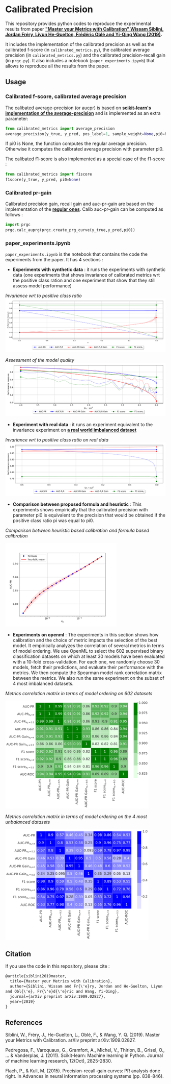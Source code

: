# Calibrated Precision

This repository provides python codes to reproduce the experimental results from paper **["Master your Metrics with Calibration" Wissam Siblini, Jordan Fréry, Liyun He-Guelton, Frédéric Oblé and Yi-Qing Wang (2019)](https://arxiv.org/abs/1909.02827).** 

It includes the implementation of the calibrated precision as well as the calibrated f-score (in ``calibrated_metrics.py``), the calibrated average precision (in ``calibrated_metrics.py``) and the calibrated precision-recall gain (in ``prgc.py``). It also includes a notebook (``paper_experiments.ipynb``) that allows to reproduce all the results from the paper.

## Usage

### Calibrated f-score, calibrated average precision

The calibated average-precision (or aucpr) is based on **[scikit-learn's implementation of the average-precision](https://scikit-learn.org/stable/modules/generated/sklearn.metrics.average_precision_score.html)** and is implemented as an extra parameter:

```python
from calibrated_metrics import average_precision
average_precision(y_true, y_pred, pos_label=1, sample_weight=None,pi0=None)
```

If pi0 is None, the function computes the regular average precision. Otherwise it computes the calibrated average precision with parameter pi0. 

The calibated f1-score is also implemented as a special case of the f1-score : 

```python
from calibrated_metrics import f1score
f1score(y_true, y_pred, pi0=None)
```

### Calibrated pr-gain

Calibrated precision gain, recall gain and auc-pr-gain are based on the implementation of the **[regular ones](https://github.com/meeliskull/prg)**. Calib auc-pr-gain can be computed as follows :

```python
import prgc
prgc.calc_auprg(prgc.create_prg_curve(y_true,y_pred,pi0))
```

### paper_experiments.ipynb

``paper_experiments.ipynb`` is the notebook that contains the code the experiments from the paper. It has 4 sections : 

* **Experiments with synthetic data** : it runs the experiments with synthetic data (one experiments that shows invariance of calibrated metrics wrt the positive class ration and one experiment that show that they still assess model performance)

*Invariance wrt to positive class ratio*
![](synthetic_data_invariance_prior_new.png)

*Assessment of the model quality*
![](synthetic_data_model_quality.png)

* **Experiment with real data** : it runs an experiment equivalent to the invariance experiment on **[a real world imbalanced dataset](https://www.kaggle.com/mlg-ulb/creditcardfraud)**

*Invariance wrt to positive class ratio on real data*
![](real_data_invariance_ratio.png)

* **Comparison between proposed formula and heuristic** : This experiments shows empirically that the calibrated precision with parameter pi0 is equivalent to the precision that would be obtained if the positive class ratio pi was equal to pi0.

*Comparison between heuristic based calibration and formula based calibration*

<img src="heuristic_vs_formula.png" width="350"/>

* **Experiments on openml** : The experiments in this section shows how calibration and the choice of metric impacts the selection of the best model. It empirically analyzes the correlation of several metrics in terms of model ordering. We use OpenML to select the 602 supervised binary classification datasets on which at least 30 models have been evaluated with a 10-fold cross-validation. For each one, we randomly choose 30 models, fetch their predictions, and evaluate their performance with the metrics. We then compute the Spearman
model rank correlation matrix between the metrics. We also run the same experiment on the subset of 4 most imbalanced datasets. 

*Metrics correlation matrix in terms of model ordering on 602 datasets*

<img src="correlation_matrix_alldata.png" width="450"/>

*Metrics correlation matrix in terms of model ordering on the 4 most unbalanced datasets*

<img src="correlation_matrix_imbalanced.png" width="450" />

## Citation

If you use the code in this repository, please cite :

```
@article{siblini2019master,
  title={Master your Metrics with Calibration},
  author={Siblini, Wissam and Fr{\'e}ry, Jordan and He-Guelton, Liyun and Obl{\'e}, Fr{\'e}d{\'e}ric and Wang, Yi-Qing},
  journal={arXiv preprint arXiv:1909.02827},
  year={2019}
}
```

## References

Siblini, W., Fréry, J., He-Guelton, L., Oblé, F., & Wang, Y. Q. (2019). Master your Metrics with Calibration. arXiv preprint arXiv:1909.02827.

Pedregosa, F., Varoquaux, G., Gramfort, A., Michel, V., Thirion, B., Grisel, O., ... & Vanderplas, J. (2011). Scikit-learn: Machine learning in Python. Journal of machine learning research, 12(Oct), 2825-2830.

Flach, P., & Kull, M. (2015). Precision-recall-gain curves: PR analysis done right. In Advances in neural information processing systems (pp. 838-846).
